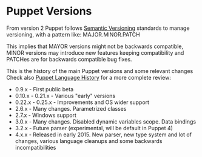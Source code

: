 # Puppet Versions

From version 2 Puppet follows [Semantic Versioning](http://semver.org/) standards to manage versioning, with a pattern like: MAJOR.MINOR.PATCH

This implies that MAYOR versions might not be backwards compatible, MINOR versions may introduce new features keeping compatibility and PATCHes are for backwards compatible bug fixes.

This is the history of the main Puppet versions and some relevant changes
Check also [Puppet Language History](http://docs.puppetlabs.com/guides/language_history.html) for a more complete review:

- 0.9.x  - First public beta
- 0.10.x - 0.21.x - Various "early" versions
- 0.22.x - 0.25.x - Improvements and OS wider support
- 2.6.x  - Many changes. Parametrized classes
- 2.7.x  - Windows support
- 3.0.x  - Many changes. Disabled dynamic variables scope. Data bindings
- 3.2.x  - Future parser (experimental, will be default in Puppet 4)
- 4.x.x  - Released in early 2015. New parser, new type system and lot of changes, various language cleanups and some backwards incompatibilities
